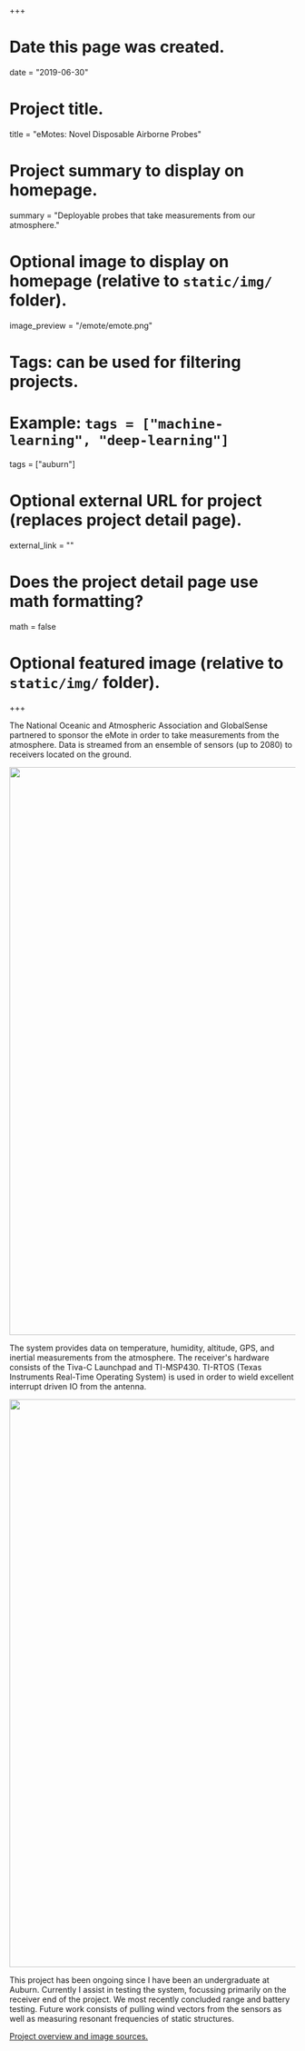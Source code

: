 +++
# Date this page was created.
date = "2019-06-30"

# Project title.
title = "eMotes: Novel Disposable Airborne Probes"

# Project summary to display on homepage.
summary = "Deployable probes that take measurements from our atmosphere."

# Optional image to display on homepage (relative to `static/img/` folder).
image_preview = "/emote/emote.png"

# Tags: can be used for filtering projects.
# Example: `tags = ["machine-learning", "deep-learning"]`
tags = ["auburn"]

# Optional external URL for project (replaces project detail page).
external_link = ""

# Does the project detail page use math formatting?
math = false

# Optional featured image (relative to `static/img/` folder).


+++

The National Oceanic and Atmospheric Association and GlobalSense partnered 
to sponsor the eMote in order to take measurements from the atmosphere. 
Data is streamed from an ensemble of sensors (up to 2080) to receivers 
located on the ground. 

<img src = "/img/emote/emote.png" width = "1000">

The system provides data on temperature, humidity, altitude, GPS, and 
inertial measurements from the atmosphere. The receiver's hardware consists 
of the Tiva-C Launchpad and TI-MSP430. TI-RTOS (Texas Instruments Real-Time 
Operating System) is used in order to wield excellent interrupt driven IO 
from the antenna. 

<img src = "/img/emote/system.png" width = "1000">

This project has been ongoing since I have been an undergraduate at Auburn. 
Currently I assist in testing the system, focussing primarily on the 
receiver end of the project. We most recently concluded range and battery 
testing. Future work consists of pulling wind vectors from the sensors as 
well as measuring resonant frequencies of static structures. 

<a href="https://file.scirp.org/pdf/WSN_2018072314435375.pdf">Project overview and image sources.</a>